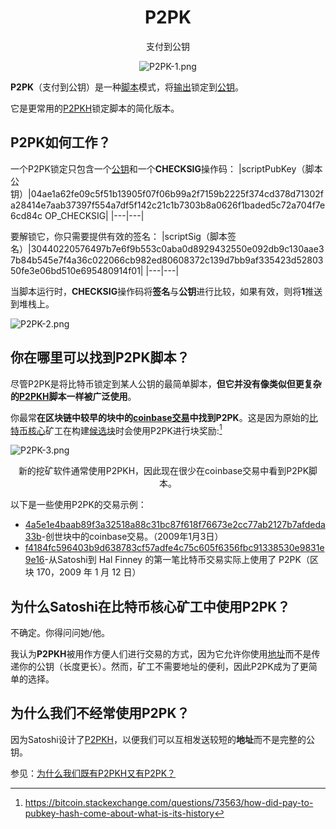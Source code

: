 # <center>P2PK</center>
<center>支付到公钥

![P2PK-1.png](img/P2PK-1%20(1).png)</center>

**P2PK**（支付到公钥）是一种[脚本](../Script.md)模式，将[输出](../../Transaction/Transaction%20Data/output/output.md)锁定到[公钥](../../Keys/Public%20Key/Public%20Key.md)。

它是更常用的[P2PKH](../P2PKH/P2PKH.md)锁定脚本的简化版本。

## P2PK如何工作？
一个P2PK锁定只包含一个[公钥](../../Keys/Public%20Key/Public%20Key.md)和一个**CHECKSIG**操作码：
|scriptPubKey（脚本公钥）|04ae1a62fe09c5f51b13905f07f06b99a2f7159b2225f374cd378d71302fa28414e7aab37397f554a7df5f142c21c1b7303b8a0626f1baded5c72a704f7e6cd84c OP_CHECKSIG|
|---|---|

要解锁它，你只需要提供有效的签名：
|scriptSig（脚本签名）|30440220576497b7e6f9b553c0aba0d8929432550e092db9c130aae37b84b545e7f4a36c022066cb982ed80608372c139d7bb9af335423d5280350fe3e06bd510e695480914f01|
|---|---|

当脚本运行时，**CHECKSIG**操作码将**签名**与**公钥**进行比较，如果有效，则将**1**推送到堆栈上。

![P2PK-2.png](img/P2PK-2%20(1).gif)

## 你在哪里可以找到P2PK脚本？
尽管P2PK是将比特币锁定到某人公钥的最简单脚本，**但它并没有像类似但更复杂的[P2PKH](../P2PKH/P2PKH.md)脚本一样被广泛使用**。

你最常**在区块链中较早的块中的[coinbase交易](../../Transaction/Coinbase%20Transaction/Coinbase%20Transaction.md)中找到P2PK**。这是因为原始的[比特币核心](https://bitcoin.org/en/download)矿工在构建[候选块](../../Node/Candidate%20Block/Candidate%20Block.md)时会使用P2PK进行块奖励:[^1]

![P2PK-3.png](img/P2PK-3%20(1).png)

<center>新的挖矿软件通常使用P2PKH，因此现在很少在coinbase交易中看到P2PK脚本。</center>

以下是一些使用P2PK的交易示例：

* [4a5e1e4baab89f3a32518a88c31bc87f618f76673e2cc77ab2127b7afdeda33b](https://learnmeabitcoin.com/explorer/transaction/4a5e1e4baab89f3a32518a88c31bc87f618f76673e2cc77ab2127b7afdeda33b)-创世块中的coinbase交易。（2009年1月3日）
* [f4184fc596403b9d638783cf57adfe4c75c605f6356fbc91338530e9831e9e16](https://learnmeabitcoin.com/explorer/transaction/f4184fc596403b9d638783cf57adfe4c75c605f6356fbc91338530e9831e9e16)-从Satoshi到 Hal Finney 的第一笔比特币交易实际上使用了 P2PK（区块 170，2009 年 1 月 12 日）

## 为什么Satoshi在比特币核心矿工中使用P2PK？

不确定。你得问问她/他。

我认为**P2PKH**被用作方便人们进行交易的方式，因为它允许你使用[地址](../../Keys/Address/Address.md)而不是传递你的公钥（长度更长）。然而，矿工不需要地址的便利，因此P2PK成为了更简单的选择。

## 为什么我们不经常使用P2PK？

因为Satoshi设计了[P2PKH](../P2PKH/P2PKH.md)，以便我们可以互相发送较短的**地址**而不是完整的公钥。

参见：[为什么我们既有P2PKH又有P2PK？](../P2PKH/P2PKH.md#为什么我们既有p2pkh又有p2pk)

[^1]:https://bitcoin.stackexchange.com/questions/73563/how-did-pay-to-pubkey-hash-come-about-what-is-its-history